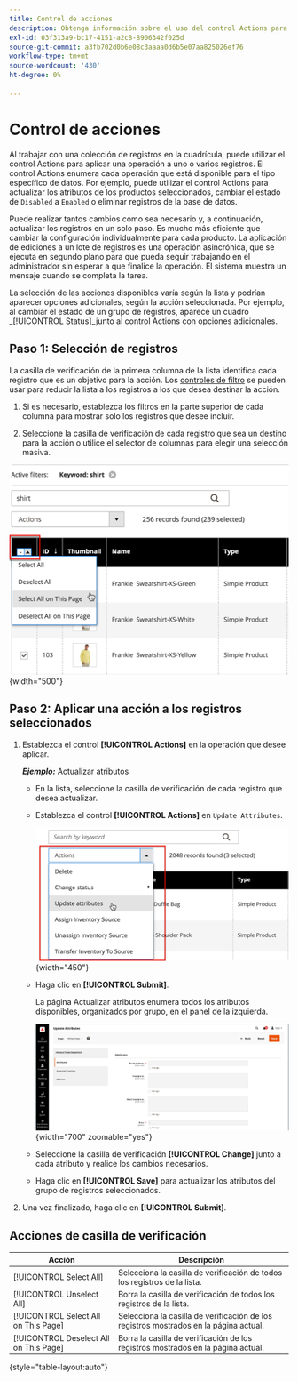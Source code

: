 ```yaml
---
title: Control de acciones
description: Obtenga información sobre el uso del control Actions para aplicar una operación a uno o varios registros del administrador.
exl-id: 03f313a9-bc17-4151-a2c8-8906342f025d
source-git-commit: a3fb702d0b6e08c3aaaa0d6b5e07aa825026ef76
workflow-type: tm+mt
source-wordcount: '430'
ht-degree: 0%

---
```


# Control de acciones

Al trabajar con una colección de registros en la cuadrícula, puede utilizar el control Actions para aplicar una operación a uno o varios registros. El control Actions enumera cada operación que está disponible para el tipo específico de datos. Por ejemplo, puede utilizar el control Actions para actualizar los atributos de los productos seleccionados, cambiar el estado de `Disabled` a `Enabled` o eliminar registros de la base de datos.

Puede realizar tantos cambios como sea necesario y, a continuación, actualizar los registros en un solo paso. Es mucho más eficiente que cambiar la configuración individualmente para cada producto. La aplicación de ediciones a un lote de registros es una operación asincrónica, que se ejecuta en segundo plano para que pueda seguir trabajando en el administrador sin esperar a que finalice la operación. El sistema muestra un mensaje cuando se completa la tarea.

La selección de las acciones disponibles varía según la lista y podrían aparecer opciones adicionales, según la acción seleccionada. Por ejemplo, al cambiar el estado de un grupo de registros, aparece un cuadro _[!UICONTROL Status]_junto al control Actions con opciones adicionales.

## Paso 1: Selección de registros

La casilla de verificación de la primera columna de la lista identifica cada registro que es un objetivo para la acción. Los [controles de filtro](admin-grid-controls.md) se pueden usar para reducir la lista a los registros a los que desea destinar la acción.

1. Si es necesario, establezca los filtros en la parte superior de cada columna para mostrar solo los registros que desee incluir.

1. Seleccione la casilla de verificación de cada registro que sea un destino para la acción o utilice el selector de columnas para elegir una selección masiva.

![Seleccionar o anular la selección de todo o todo en la página](./assets/action-change-selection.png){width="500"}

## Paso 2: Aplicar una acción a los registros seleccionados

1. Establezca el control **[!UICONTROL Actions]** en la operación que desee aplicar.

   **_Ejemplo:_** Actualizar atributos

   - En la lista, seleccione la casilla de verificación de cada registro que desea actualizar.

   - Establezca el control **[!UICONTROL Actions]** en `Update Attributes`.

     ![Seleccione la acción Actualizar atributos](./assets/action-select.png){width="450"}

   - Haga clic en **[!UICONTROL Submit]**.

     La página Actualizar atributos enumera todos los atributos disponibles, organizados por grupo, en el panel de la izquierda.

     ![Actualizar página de atributos](./assets/action-update-attributes.png){width="700" zoomable="yes"}

   - Seleccione la casilla de verificación **[!UICONTROL Change]** junto a cada atributo y realice los cambios necesarios.

   - Haga clic en **[!UICONTROL Save]** para actualizar los atributos del grupo de registros seleccionados.

1. Una vez finalizado, haga clic en **[!UICONTROL Submit]**.

## Acciones de casilla de verificación

| Acción | Descripción |
|--- |--- |
| [!UICONTROL Select All] | Selecciona la casilla de verificación de todos los registros de la lista. |
| [!UICONTROL Unselect All] | Borra la casilla de verificación de todos los registros de la lista. |
| [!UICONTROL Select All on This Page] | Selecciona la casilla de verificación de los registros mostrados en la página actual. |
| [!UICONTROL Deselect All on This Page] | Borra la casilla de verificación de los registros mostrados en la página actual. |

{style="table-layout:auto"}
